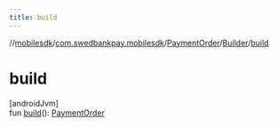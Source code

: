 ```yaml
---
title: build
---
```

//[mobilesdk](../../../../index.html)/[com.swedbankpay.mobilesdk](../../index.html)/[PaymentOrder](../index.html)/[Builder](index.html)/[build](build.html)



# build



[androidJvm]\
fun [build](build.html)(): [PaymentOrder](../index.html)




